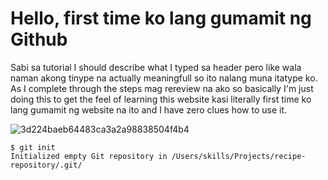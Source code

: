 # Hello, first time ko lang gumamit ng Github
Sabi sa tutorial I should describe what I typed sa header pero like wala naman akong tinype na actually meaningfull so ito nalang muna itatype ko. As I complete through the steps mag rereview na ako so basically I'm just doing this to get the feel of learning this website kasi literally first time ko lang gumamit ng website na ito and I have zero clues how to use it.

![3d224baeb64483ca3a2a98838504f4b4](https://github.com/user-attachments/assets/83f21664-94ca-4bbe-a24e-3c2474324ca5)

```
$ git init
Initialized empty Git repository in /Users/skills/Projects/recipe-repository/.git/
```
